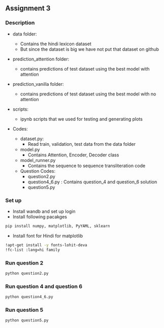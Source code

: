 ## Assignment 3

### Description
+ data folder:
  + Contains the hindi lexicon dataset
  + But since the dataset is big we have not put that dataset on github

+ prediction_attention folder:
  + contains predictions of test dataset using the best model with attention

+ prediction_vanilla folder:
  + contains predictions of test dataset using the best model with no attention

+ scripts:
  + ipynb scripts that we used for testing and generating plots

+ Codes:
  + dataset.py:
    + Read train, validation, test data from the data folder
  + model.py
    + Contains Attention, Encoder, Decoder class
  + model_runner.py
    + Contains the sequence to sequence transliteration code
  + Question Codes:
    + question2.py
    + question4_6.py : Contains question_4 and question_6 solution
    + question5.py  


### Set up
+ Install wandb and set up login
+ Install following pacakges
```bash
pip install numpy, matplotlib, PyYAML, sklearn
```
+ Install font for Hindi for matplotlib
```bash
!apt-get install -y fonts-lohit-deva
!fc-list :lang=hi family
```

### Run question 2
```bash
python question2.py
```

### Run question 4 and question 6
```bash
python question4_6.py
```

### Run question 5
```bash
python question5.py
```
